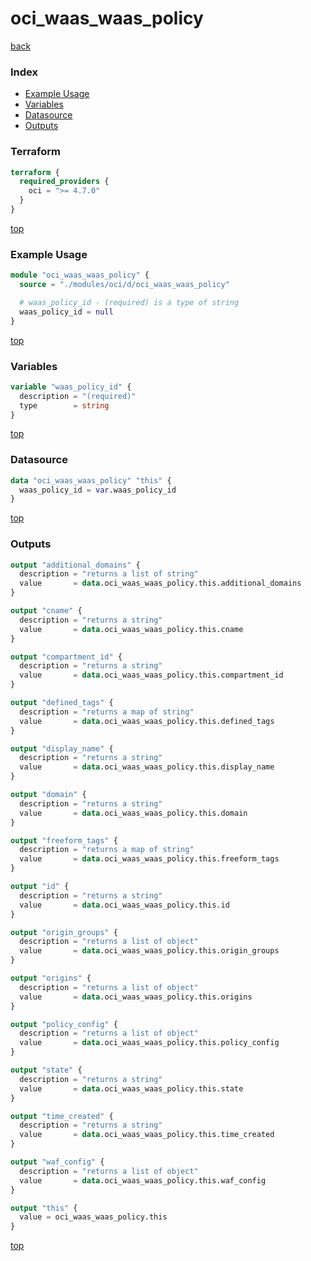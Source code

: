 # oci_waas_waas_policy

[back](../oci.md)

### Index

- [Example Usage](#example-usage)
- [Variables](#variables)
- [Datasource](#datasource)
- [Outputs](#outputs)

### Terraform

```terraform
terraform {
  required_providers {
    oci = ">= 4.7.0"
  }
}
```

[top](#index)

### Example Usage

```terraform
module "oci_waas_waas_policy" {
  source = "./modules/oci/d/oci_waas_waas_policy"

  # waas_policy_id - (required) is a type of string
  waas_policy_id = null
}
```

[top](#index)

### Variables

```terraform
variable "waas_policy_id" {
  description = "(required)"
  type        = string
}
```

[top](#index)

### Datasource

```terraform
data "oci_waas_waas_policy" "this" {
  waas_policy_id = var.waas_policy_id
}
```

[top](#index)

### Outputs

```terraform
output "additional_domains" {
  description = "returns a list of string"
  value       = data.oci_waas_waas_policy.this.additional_domains
}

output "cname" {
  description = "returns a string"
  value       = data.oci_waas_waas_policy.this.cname
}

output "compartment_id" {
  description = "returns a string"
  value       = data.oci_waas_waas_policy.this.compartment_id
}

output "defined_tags" {
  description = "returns a map of string"
  value       = data.oci_waas_waas_policy.this.defined_tags
}

output "display_name" {
  description = "returns a string"
  value       = data.oci_waas_waas_policy.this.display_name
}

output "domain" {
  description = "returns a string"
  value       = data.oci_waas_waas_policy.this.domain
}

output "freeform_tags" {
  description = "returns a map of string"
  value       = data.oci_waas_waas_policy.this.freeform_tags
}

output "id" {
  description = "returns a string"
  value       = data.oci_waas_waas_policy.this.id
}

output "origin_groups" {
  description = "returns a list of object"
  value       = data.oci_waas_waas_policy.this.origin_groups
}

output "origins" {
  description = "returns a list of object"
  value       = data.oci_waas_waas_policy.this.origins
}

output "policy_config" {
  description = "returns a list of object"
  value       = data.oci_waas_waas_policy.this.policy_config
}

output "state" {
  description = "returns a string"
  value       = data.oci_waas_waas_policy.this.state
}

output "time_created" {
  description = "returns a string"
  value       = data.oci_waas_waas_policy.this.time_created
}

output "waf_config" {
  description = "returns a list of object"
  value       = data.oci_waas_waas_policy.this.waf_config
}

output "this" {
  value = oci_waas_waas_policy.this
}
```

[top](#index)